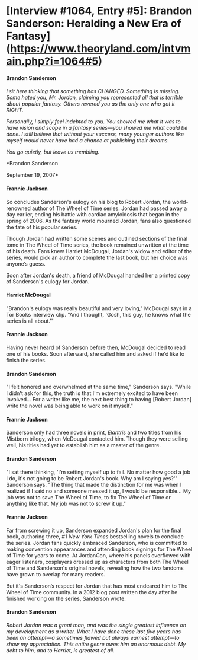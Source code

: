 # [Interview #1064, Entry #5]: Brandon Sanderson: Heralding a New Era of Fantasy](https://www.theoryland.com/intvmain.php?i=1064#5)

#### Brandon Sanderson

*I sit here thinking that something has CHANGED. Something is missing. Some hated you, Mr. Jordan, claiming you represented all that is terrible about popular fantasy. Others revered you as the only one who got it RIGHT.*

*Personally, I simply feel indebted to you. You showed me what it was to have vision and scope in a fantasy series—you showed me what could be done. I still believe that without your success, many younger authors like myself would never have had a chance at publishing their dreams.*

*You go quietly, but leave us trembling.*

*Brandon Sanderson
  
September 19, 2007*

#### Frannie Jackson

So concludes Sanderson's eulogy on his blog to Robert Jordan, the world-renowned author of The Wheel of Time series. Jordan had passed away a day earlier, ending his battle with cardiac amyloidosis that began in the spring of 2006. As the fantasy world mourned Jordan, fans also questioned the fate of his popular series.

Though Jordan had written some scenes and outlined sections of the final tome in The Wheel of Time series, the book remained unwritten at the time of his death. Fans knew Harriet McDougal, Jordan's widow and editor of the series, would pick an author to complete the last book, but her choice was anyone’s guess.

Soon after Jordan's death, a friend of McDougal handed her a printed copy of Sanderson's eulogy for Jordan.

#### Harriet McDougal

"Brandon's eulogy was really beautiful and very loving," McDougal says in a Tor Books interview clip. "And I thought, 'Gosh, this guy, he knows what the series is all about.'"

#### Frannie Jackson

Having never heard of Sanderson before then, McDougal decided to read one of his books. Soon afterward, she called him and asked if he'd like to finish the series.

#### Brandon Sanderson

"I felt honored and overwhelmed at the same time," Sanderson says. "While I didn't ask for this, the truth is that I'm extremely excited to have been involved... For a writer like me, the next best thing to having [Robert Jordan] write the novel was being able to work on it myself."

#### Frannie Jackson

Sanderson only had three novels in print,
*Elantris*
and two titles from his Mistborn trilogy, when McDougal contacted him. Though they were selling well, his titles had yet to establish him as a master of the genre.

#### Brandon Sanderson

"I sat there thinking, 'I'm setting myself up to fail. No matter how good a job I do, it's not going to be Robert Jordan's book. Why am I saying yes?'" Sanderson says. "The thing that made the distinction for me was when I realized if I said no and someone messed it up, I would be responsible... My job was not to save The Wheel of Time, to fix The Wheel of Time or anything like that. My job was not to screw it up."

#### Frannie Jackson

Far from screwing it up, Sanderson expanded Jordan's plan for the final book, authoring three, #1
*New York Times*
bestselling novels to conclude the series. Jordan fans quickly embraced Sanderson, who is committed to making convention appearances and attending book signings for The Wheel of Time for years to come. At JordanCon, where his panels overflowed with eager listeners, cosplayers dressed up as characters from both The Wheel of Time and Sanderson's original novels, revealing how the two fandoms have grown to overlap for many readers.

But it's Sanderson’s respect for Jordan that has most endeared him to The Wheel of Time community. In a 2012 blog post written the day after he finished working on the series, Sanderson wrote:

#### Brandon Sanderson

*Robert Jordan was a great man, and was the single greatest influence on my development as a writer. What I have done these last five years has been an attempt—a sometimes flawed but always earnest attempt—to show my appreciation. This entire genre owes him an enormous debt. My debt to him, and to Harriet, is greatest of all.*

